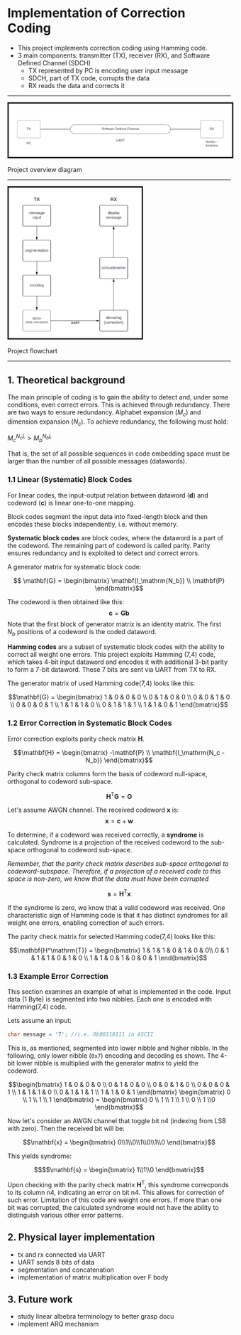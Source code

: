 # Implementation of Correction Coding
- This project implements correction coding using Hamming code.
- 3 main components: transmitter (TX), receiver (RX), and Software Defined Channel (SDCH)
  - TX represented by PC is encoding user input message
  - SDCH, part of TX code, corrupts the data
  - RX reads the data and corrects it
  
---

<img src="./images/CorrCod.png" alt="" border=3 width=700>
</img>

Project overview diagram

---

<img src="./images/flow-diagram.png" alt="flow diagram" border=3 width=300>
</img>

Project flowchart

---

## 1. Theoretical background
The main principle of coding is to gain the ability to detect and, under some conditions, even correct errors. This is achieved through redundancy. There are two ways to ensure redundancy. Alphabet expansion ($M_c$) and dimension expansion ($N_c$).
To achieve redundancy, the following must hold:

$M_c^{N_c L} > M_b^{N_b L}$

That is, the set of all possible sequences in code embedding space must be larger than the number of all possible messages (datawords).

### 1.1 Linear (Systematic) Block Codes
For linear codes, the input-output relation between dataword ($\mathbf{d}$) and codeword ($\mathbf{c}$) is linear one-to-one mapping.

Block codes segment the input data into fixed-length block and then encodes these blocks independently, i.e. without memory.

**Systematic block codes** are block codes, where the dataword is a part of the codeword. The remaining part of codeword is called parity. Parity ensures redundancy and is exploited to detect and correct errors.

A generator matrix for systematic block code:

$$ \mathbf{G} = \begin{bmatrix}
\mathbf{I_\mathrm{N_b}} \\
\mathbf{P}
\end{bmatrix}$$

The codeword is then obtained like this:
$$\mathbf{c} = \mathbf{G}\mathbf{b}$$
Note that the first block of generator matrix is an identity matrix. The first $N_b$ positions of a codeword is the coded dataword.

**Hamming codes** are a subset of systematic block codes with the ability to correct all weight one errors. This project exploits Hamming (7,4) code, which takes 4-bit input dataword and encodes it with additional 3-bit parity to form a 7-bit dataword. These 7 bits are sent via UART from TX to RX.

The generator matrix of used Hamming code(7,4) looks like this:

```math
\mathbf{G} = 
\begin{bmatrix}
1 & 0 & 0 & 0 \\ 0 & 1 & 0 & 0 \\ 0 & 0 & 1 & 0 \\ 0 & 0 & 0 & 1 \\ 1 & 1 & 1 & 0 \\ 0 & 1 & 1 & 1 \\ 1 & 1 & 0 & 1 \end{bmatrix}
```

### 1.2 Error Correction in Systematic Block Codes
Error correction exploits parity check matrix $\mathbf{H}$.

$$\mathbf{H} = \begin{bmatrix}
-\mathbf{P} \\
\mathbf{I_\mathrm{N_c - N_b}}
\end{bmatrix}$$

Parity check matrix columns form the basis of codeword null-space, orthogonal to codeword sub-space.

$$\mathbf{H^\mathrm{T}} \mathbf{G} = \mathbf{O}$$

Let's assume AWGN channel. The received codeword $\mathbf{x}$ is:
$$\mathbf{x} = \mathbf{c} + \mathbf{w}$$

To determine, if a codeword was received correctly, a **syndrome** is calculated. Syndrome is a projection of the received codeword to the sub-space orthogonal to codeword sub-space.

*Remember, that the parity check matrix describes sub-space orthogonal to codeword-subspace. Therefore, if a projection of a received code to this space is non-zero, we know that the data must have been corrupted*

$$\mathbf{s} = \mathbf{H^\mathrm{T}} \mathbf{x}$$

If the syndrome is zero, we know that a valid codeword was received. One characteristic sign of Hamming code is that it has distinct syndromes for all weight one errors, enabling correction of such errors.

The parity check matrix for selected Hamming code(7,4) looks like this:

```math
\mathbf{H^\mathrm{T}} = 
\begin{bmatrix}
1 & 1 & 1 & 0 & 1 & 0 & 0\\ 0 & 1 & 1 & 1 & 0 & 1 & 0 \\ 1 & 1 & 0 & 1 & 0 & 0 & 1  \end{bmatrix}
```

### 1.3 Example Error Correction
This section examines an example of what is implemented in the code. Input data (1 Byte) is segmented into two nibbles. Each one is encoded with Hamming(7,4) code.

Lets assume an input:
```C
char message = '7'; //i.e. 0b00110111 in ASCII
```

This is, as mentioned, segmented into lower nibble and higher nibble. In the following, only lower nibble (`0x7`) encoding and decoding es shown. The 4-bit lower nibble is multiplied with the generator matrix to yield the codeword.

```math
\begin{bmatrix}
1 & 0 & 0 & 0 \\ 0 & 1 & 0 & 0 \\ 0 & 0 & 1 & 0 \\ 0 & 0 & 0 & 1 \\ 1 & 1 & 1 & 0 \\ 0 & 1 & 1 & 1 \\ 1 & 1 & 0 & 1 \end{bmatrix} \begin{bmatrix} 0 \\ 1 \\ 1 \\ 1 \end{bmatrix} = \begin{bmatrix}
0 \\ 1 \\ 1 \\ 1 \\ 0 \\ 1 \\0
\end{bmatrix}
```
Now let's consider an AWGN channel that toggle bit n4 (indexing from LSB with zero). Then the received bit will be:

```math
\mathbf{x} = \begin{bmatrix}
0\\1\\0\\1\\0\\1\\0
\end{bmatrix}
```

This yields syndrome:

```math
$$\mathbf{s} = \begin{bmatrix}
1\\1\\0
\end{bmatrix}
```

Upon checking with the parity check matrix $\mathbf{H^\mathrm{T}}$, this syndrome correcponds to its column n4, indicating an error on bit n4. This allows for correction of such error. Limitation of this code are weight one errors. If more than one bit was corrupted, the calculated syndrome would not have the ability to distinguish various other error patterns.

## 2. Physical layer implementation
- tx and rx connected via UART
- UART sends 8 bits of data
- segmentation and concatenation
- implementation of matrix multiplication over F body

## 3. Future work
- study linear albebra terminology to better grasp docu
- implement ARQ mechanism
